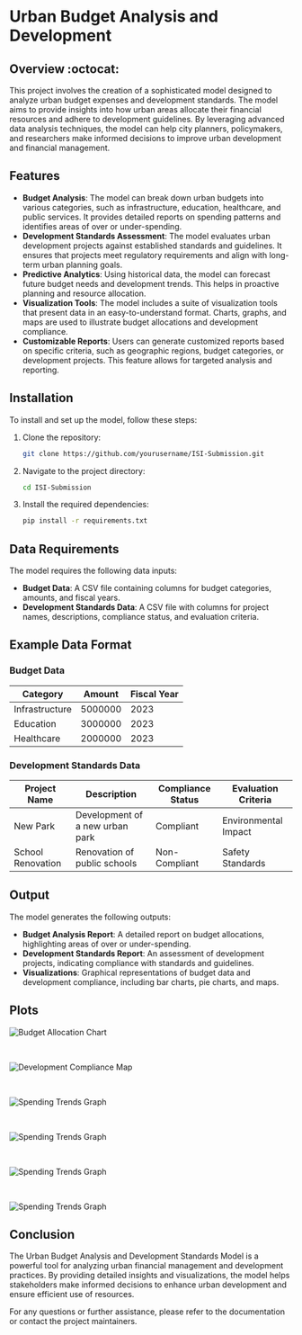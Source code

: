 # Urban Budget Analysis and Development

## Overview :octocat:

This project involves the creation of a sophisticated model designed to analyze urban budget expenses and development standards. The model aims to provide insights into how urban areas allocate their financial resources and adhere to development guidelines. By leveraging advanced data analysis techniques, the model can help city planners, policymakers, and researchers make informed decisions to improve urban development and financial management.

## Features

- **Budget Analysis**: The model can break down urban budgets into various categories, such as infrastructure, education, healthcare, and public services. It provides detailed reports on spending patterns and identifies areas of over or under-spending.
- **Development Standards Assessment**: The model evaluates urban development projects against established standards and guidelines. It ensures that projects meet regulatory requirements and align with long-term urban planning goals.
- **Predictive Analytics**: Using historical data, the model can forecast future budget needs and development trends. This helps in proactive planning and resource allocation.
- **Visualization Tools**: The model includes a suite of visualization tools that present data in an easy-to-understand format. Charts, graphs, and maps are used to illustrate budget allocations and development compliance.
- **Customizable Reports**: Users can generate customized reports based on specific criteria, such as geographic regions, budget categories, or development projects. This feature allows for targeted analysis and reporting.

## Installation

To install and set up the model, follow these steps:

1. Clone the repository:
    ```bash
    git clone https://github.com/yourusername/ISI-Submission.git
    ```
2. Navigate to the project directory:
    ```bash
    cd ISI-Submission
    ```
3. Install the required dependencies:
    ```bash
    pip install -r requirements.txt
    ```

## Data Requirements

The model requires the following data inputs:

- **Budget Data**: A CSV file containing columns for budget categories, amounts, and fiscal years.
- **Development Standards Data**: A CSV file with columns for project names, descriptions, compliance status, and evaluation criteria.

## Example Data Format

### Budget Data
| Category       | Amount  | Fiscal Year |
|----------------|---------|-------------|
| Infrastructure | 5000000 | 2023        |
| Education      | 3000000 | 2023        |
| Healthcare     | 2000000 | 2023        |

### Development Standards Data
| Project Name       | Description                      | Compliance Status | Evaluation Criteria |
|--------------------|----------------------------------|-------------------|---------------------|
| New Park           | Development of a new urban park  | Compliant         | Environmental Impact|
| School Renovation  | Renovation of public schools     | Non-Compliant     | Safety Standards    |

## Output

The model generates the following outputs:

- **Budget Analysis Report**: A detailed report on budget allocations, highlighting areas of over or under-spending.
- **Development Standards Report**: An assessment of development projects, indicating compliance with standards and guidelines.
- **Visualizations**: Graphical representations of budget data and development compliance, including bar charts, pie charts, and maps.

## Plots
![Budget Allocation Chart](https://res.cloudinary.com/dmbxx03vp/image/upload/v1730320267/1_m0gus8.png)

<br/>

![Development Compliance Map](https://res.cloudinary.com/dmbxx03vp/image/upload/v1730320267/7_nushpa.png)

<br/>

![Spending Trends Graph](https://res.cloudinary.com/dmbxx03vp/image/upload/v1730320267/5_gn4ha1.png)

<br/>

![Spending Trends Graph](https://res.cloudinary.com/dmbxx03vp/image/upload/v1730320267/6_e710h4.png)

<br/>

![Spending Trends Graph](https://res.cloudinary.com/dmbxx03vp/image/upload/v1730320268/2_fcxmj4.png)

<br/>

![Spending Trends Graph](https://res.cloudinary.com/dmbxx03vp/image/upload/v1730320268/3_wcehsg.png)

## Conclusion

The Urban Budget Analysis and Development Standards Model is a powerful tool for analyzing urban financial management and development practices. By providing detailed insights and visualizations, the model helps stakeholders make informed decisions to enhance urban development and ensure efficient use of resources.

For any questions or further assistance, please refer to the documentation or contact the project maintainers.